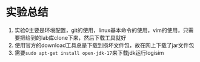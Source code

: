# 实验总结

1. 实验0主要是环境配置，git的使用，linux基本命令的使用，vim的使用，只需要把给到的lab库clone下来，然后下载工具就好
2. 使用官方的download工具总是下载到损坏文件包，故在网上下载了jar文件包
3. 需要`sudo apt-get install open-jdk-17`来下载jdk运行logisim